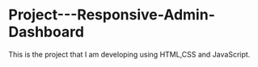 # Project---Responsive-Admin-Dashboard
This is the project that I am developing using HTML,CSS and JavaScript.
